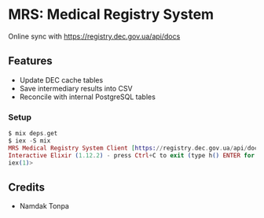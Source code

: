 # MRS: Medical Registry System

Online sync with https://registry.dec.gov.ua/api/docs

## Features

* Update DEC cache tables
* Save intermediary results into CSV
* Reconcile with internal PostgreSQL tables

### Setup

```elixir
$ mix deps.get
$ iex -S mix
MRS Medical Registry System Client [https://registry.dec.gov.ua/api/docs].
Interactive Elixir (1.12.2) - press Ctrl+C to exit (type h() ENTER for help)
iex(1)>
```

## Credits

* Namdak Tonpa
